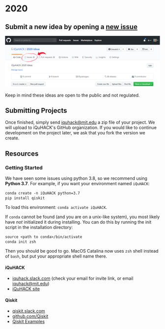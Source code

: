 # 2020
## Submit a new idea by opening a [new issue](https://github.com/iQuHACK/2020-Ideas/issues/new "go to New Issue")

[![Issue Help](static/issue_help.png)](https://github.com/iQuHACK/2020-Ideas/issues/new "go to New Issue")

Keep in mind these ideas are open to the public and not regulated.

## Submitting Projects
Once finished, simply send iquhack@mit.edu a zip file of your project. We will upload to iQuHACK's GitHub organization. If you would like to continue development on the project later, we ask that you fork the version we create.

## Resources
### Getting Started
We have seen some issues using python 3.8, so we recommend using **Python 3.7**.
For example, if you want your environment named `iQuHACK`:
```
conda create -n iQuHACK python=3.7
pip install qiskit
```
To load this environment: `conda activate iQuHACK`.

If `conda` cannot be found (and you are on a unix-like system), you most likely have *not* initialized it during installing.
You can do this by running the init script in the installation directory:
```
source <path to conda>/bin/activate
conda init zsh
```
Then you should be good to go. MacOS Catalina now uses `zsh` shell instead of `bash`, but put your appropriate shell name there.

#### iQuHACK
- [iquhack.slack.com](https://iquhack.slack.com/) (check your email for invite link, or email iquhack@mit.edu)
- [iQuHACK site](https://www.iquise.mit.edu/iQuHACK)

#### Qiskit
- [qiskit.slack.com](https://qiskit.slack.com/)
- [github.com/Qiskit](https://github.com/Qiskit)
- [Qiskit Examples](https://qiskit.org/experiments/)
